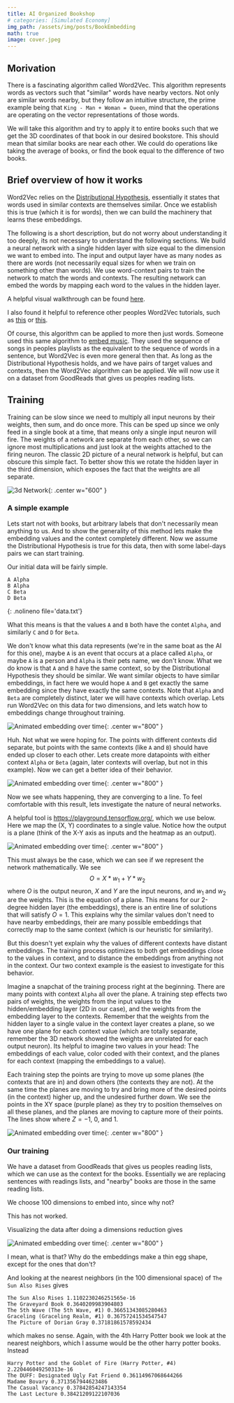 ```yaml
---
title: AI Organized Bookshop
# categories: [Simulated Economy]
img_path: /assets/img/posts/BookEmbedding
math: true
image: cover.jpeg
---
```


## Morivation
There is a fascinating algorithm called Word2Vec. This algorithm represents words as vectors such that "similar" words have nearby vectors. Not only are similar words nearby, but they follow an intuitive structure, the prime example being that `King - Man + Woman = Queen`, mind that the operations are operating on the vector representations of those words.

We will take this algorithm and try to apply it to entire books such that we get the 3D coordinates of that book in our desired bookstore. This should mean that similar books are near each other. We could do operations like taking the average of books, or find the book equal to the difference of two books.

## Brief overview of how it works
Word2Vec relies on the [Distributional Hypothesis](https://en.wikipedia.org/wiki/Distributional_semantics#Distributional_hypothesis), essentially it states that words used in similar contexts are themselves similar. Once we establish this is true (which it is for words), then we can build the machinery that learns these embeddings.

The following is a short description, but do not worry about understanding it too deeply, its not necessary to understand the following sections. We build a neural network with a single hidden layer with size equal to the dimension we want to embed into. The input and output layer have as many nodes as there are words (not necessarily equal sizes for when we train on something other than words). We use word-context pairs to train the network to match the words and contexts. The resulting network can embed the words by mapping each word to the values in the hidden layer.

A helpful visual walkthrough can be found [here](https://jalammar.github.io/illustrated-word2vec/). 

I also found it helpful to reference other peoples Word2Vec tutorials, such as [this](https://jaketae.github.io/study/word2vec/) or [this](http://mccormickml.com/2016/04/19/word2vec-tutorial-the-skip-gram-model/).

Of course, this algorithm can be applied to more then just words. Someone used this same algorithm to [embed music](https://towardsdatascience.com/using-word2vec-for-music-recommendations-bb9649ac2484). They used the sequence of songs in peoples playlists as the equivalent to the sequence of words in a sentence, but Word2Vec is even more general then that. As long as the Distributional Hypothesis holds, and we have pairs of target values and contexts, then the Word2Vec algorithm can be applied. We will now use it on a dataset from GoodReads that gives us peoples reading lists.

## Training
Training can be slow since we need to multiply all input neurons by their weights, then sum, and do once more. This can be sped up since we only feed in a single book at a time, that means only a single input neuron will fire. The weights of a network are separate from each other, so we can ignore most multiplications and just look at the weights attached to the firing neuron. The classic 2D picture of a neural network is helpful, but can obscure this simple fact. To better show this we rotate the hidden layer in the third dimension, which exposes the fact that the weights are all separate.

![3d Network](network.gif){: .center w="600" }

### A simple example
Lets start not with books, but arbitrary labels that don't necessarily mean anything to us. And to show the generality of this method lets make the embedding values and the context completely different. Now we assume the Distributional Hypothesis is true for this data, then with some label-days pairs we can start training. 

Our initial data will be fairly simple.
```
A Alpha
B Alpha
C Beta
D Beta
```
{: .nolineno file='data.txt'}

What this means is that the values `A` and `B` both have the contet `Alpha`, and similarly `C` and `D` for `Beta`.

We don't know what this data represents (we're in the same boat as the AI for this one), maybe `A` is an event that occurs at a place called `Alpha`, or maybe `A` is a person and `Alpha` is their pets name, we don't know. What we do know is that `A` and `B` have the same context, so by the Distributional Hypothesis they should be similar. We want similar objects to have similar embeddings, in fact here we would hope `A` and `B` get exactly the same embedding since they have exactly the same contexts. Note that `Alpha` and `Beta` are completely distinct, later we will have contexts which overlap. Lets run Word2Vec on this data for two dimensions, and lets watch how to embeddings change throughout training.

![Animated embedding over time](training_small_2out.gif){: .center w="800" }

Huh. Not what we were hoping for. The points with different contexts did separate, but points with the same contexts (like `A` and `B`) should have ended up closer to each other. Lets create more datapoints with either context `Alpha` or `Beta` (again, later contexts will overlap, but not in this example). Now we can get a better idea of their behavior.

![Animated embedding over time](training_large_2out.gif){: .center w="800" }

Now we see whats happening, they are converging to a line. To feel comfortable with this result, lets investigate the nature of neural networks. 

A helpful tool is <https://playground.tensorflow.org/>, which we use below. Here we map the (X, Y) coordinates to a single value. Notice how the output is a plane (think of the X-Y axis as inputs and the heatmap as an output).

![Animated embedding over time](online_example.gif){: .center w="800" }

This must always be the case, which we can see if we represent the network mathematically. We see $$ O = X*w_1 + Y*w_2 $$ where $O$ is the output neuron, $X$ and $Y$ are the input neurons, and $w_1$ and $w_2$ are the weights. This is the equation of a plane. This means for our 2-degree hidden layer (the embeddings), there is an entire line of solutions that will satisfy $O=1$. This explains why the similar values don't need to have nearby embeddings, their are many possible embeddings that correctly map to the same context (which is our heuristic for similarity). 

But this doesn't yet explain why the values of different contexts have distant embeddings. The training process optimizes to both get embeddings close to the values in context, and to distance the embeddings from anything not in the context. Our two context example is the easiest to investigate for this behavior. 

Imagine a snapchat of the training process right at the beginning. There are many points with context `Alpha` all over the plane. A training step effects two pairs of weights, the weights from the input values to the hidden/embedding layer (2D in our case), and the weights from the embedding layer to the contexts. Remember that the weights from the hidden layer to a single value in the context layer creates a plane, so we have one plane for each context value (which are totally separate, remember the 3D network showed the weights are unrelated for each output neuron). Its helpful to imagine two values in your head: The embeddings of each value, color coded with their context, and the planes for each context (mapping the embeddings to a value).

Each training step the points are trying to move up some planes (the contexts that are in) and down others (the contexts they are not). At the same time the planes are moving to try and bring more of the desired points (in the context) higher up, and the undesired further down. We see the points in the XY space (purple plane) as they try to position themselves on all these planes, and the planes are moving to capture more of their points. The lines show where $Z=-1$, $0$, and $1$.

![Animated embedding over time](planes.gif){: .center w="800" }


### Our training
We have a dataset from GoodReads that gives us peoples reading lists, which we can use as the context for the books. Essentially we are replacing sentences with readings lists, and "nearby" books are those in the same reading lists.

We choose 100 dimensions to embed into, since why not?

This has not worked.

Visualizing the data after doing a dimensions reduction gives

![Animated embedding over time](visualize.gif){: .center w="800" }

I mean, what is that? Why do the embeddings make a thin egg shape, except for the ones that don't?

And looking at the nearest neighbors (in the 100 dimensional space) of `The Sun Also Rises` gives
```
The Sun Also Rises 1.1102230246251565e-16
The Graveyard Book 0.3640209983904803
The 5th Wave (The 5th Wave, #1) 0.36651343085280463
Graceling (Graceling Realm, #1) 0.36757241534547547
The Picture of Dorian Gray 0.37181861578592434
```
which makes no sense. Again, with the 4th Harry Potter book we look at the nearest neighbors, which I assume would be the other harry potter books. Instead
```
Harry Potter and the Goblet of Fire (Harry Potter, #4) 2.220446049250313e-16
The DUFF: Designated Ugly Fat Friend 0.36114967068644266
Madame Bovary 0.3713567944623486
The Casual Vacancy 0.37842854247143354
The Last Lecture 0.38421209122107036
```


